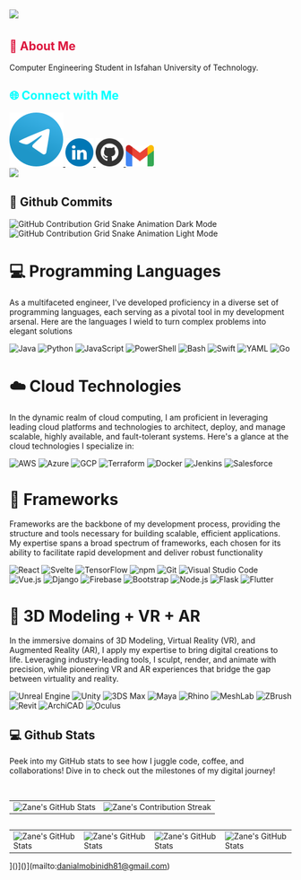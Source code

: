 <div align="left">
  <h1>
  <img src="https://readme-typing-svg.demolab.com??font=Jetbrains+mono&amp;size=40&amp;duration=2000&amp;pause=1000&amp;multiline=false&amp;color=75FA61&amp;background=65000000&amp;left=true&amp;vleft=true&amp;random=false&amp;width=1000&amp;lines=Hi+%F0%9F%91%8B...+I'm+Danial; This+is...; My+GitHub+%F0%9F%91%80">
</h1>
</div>

<div align="left">
  <h2 style="color:#DC143C">🚀 About Me</h2>
  <p>Computer Engineering Student in Isfahan University of Technology.</p>
</div>

<div align="left"><h2 class="section-heading" style="color:#00FFFF">🌐 Connect with Me</h2><a href="https://t.me/danialmd81">
  <img src="icons/Telegram.svg">
</a>
<a href="https://www.linkedin.com/in/danial-mobini-dehkordy/">
  <img width="50" src="icons/LinkedIN.svg">
</a>
<a href="https://github.com/danialmd81">
  <img width="50" src="icons/github.svg">
</a>
<a href="mailto:danialmobinidh81@gmail.com">
  <img width="50" src="icons/google-gmail.svg">
</a>
<br>
<img src="https://komarev.com/ghpvc/?username=danialmd81&amp;style=for-the-badge"></div>

<div align="left"><h2>🚀 Github Commits</h2><img src="https://raw.githubusercontent.com/danialmd81/danialmd81/output/github-contribution-grid-snake-dark.svg#gh-dark-mode-only" alt="GitHub Contribution Grid Snake Animation Dark Mode">
<img src="https://raw.githubusercontent.com/danialmd81/danialmd81/output/github-contribution-grid-snake.svg#gh-light-mode-only" alt="GitHub Contribution Grid Snake Animation Light Mode"></div>

# 💻 Programming Languages

As a multifaceted engineer, I've developed proficiency in a diverse set of programming languages, each serving as a pivotal tool in my development arsenal. Here are the languages I wield to turn complex problems into elegant solutions

<div align="left"><img src="https://img.shields.io/badge/Java-007396?style=for-the-badge&amp;logo=java&amp;logoColor=white" alt="Java">
<img src="https://img.shields.io/badge/Python-3776AB?style=for-the-badge&amp;logo=python&amp;logoColor=white" alt="Python">
<img src="https://img.shields.io/badge/JavaScript-F7DF1E?style=for-the-badgelogo=javascript&amp;logoColor=black" alt="JavaScript">
<img src="https://img.shields.io/badge/PowerShell-5391FE?style=for-the-badgelogo=powershell&amp;logoColor=white" alt="PowerShell">
<img src="https://img.shields.io/badge/Bash-4EAA25?style=for-the-badge&amp;logo=gnu-bashlogoColor=white" alt="Bash">
<img src="https://img.shields.io/badge/Swift-FA7343?style=for-the-badge&amp;logo=swiftlogoColor=white" alt="Swift">
<img src="https://img.shields.io/badge/YAML-0A0A0A?style=for-the-badge" alt="YAML">
<img src="https://img.shields.io/badge/Go-00ADD8?style=for-the-badge&amp;logo=gologoColor=white" alt="Go"></div>

# ☁️ Cloud Technologies

In the dynamic realm of cloud computing, I am proficient in leveraging leading cloud platforms and technologies to architect, deploy, and manage scalable, highly available, and fault-tolerant systems. Here's a glance at the cloud technologies I specialize in:

<div align="left"><img src="https://img.shields.io/badge/AWS-FF9900?style=for-the-badge&amp;logo=amazonaws&amp;logoColor=white" alt="AWS">
  <img src="https://img.shields.io/badge/Azure-0089D6?style=for-the-badge&amp;logo=microsoftazure&amp;logoColor=white" alt="Azure">
  <img src="https://img.shields.io/badge/GCP-4285F4?style=for-the-badge&amp;logo=googlecloud&amp;logoColor=white" alt="GCP">
  <img src="https://img.shields.io/badge/Terraform-623CE4?style=for-the-badge&amp;logo=terraform&amp;logoColor=white" alt="Terraform">
  <img src="https://img.shields.io/badge/Docker-2496ED?style=for-the-badge&amp;logo=docker&amp;logoColor=white" alt="Docker">
  <img src="https://img.shields.io/badge/Jenkins-D24939?style=for-the-badge&amp;logo=jenkins&amp;logoColor=white" alt="Jenkins">
  <img src="https://img.shields.io/badge/Salesforce-00A1E0?style=for-the-badge&amp;logo=salesforce&amp;logoColor=white" alt="Salesforce"></div>

# 🔧 Frameworks

Frameworks are the backbone of my development process, providing the structure and tools necessary for building scalable, efficient applications. My expertise spans a broad spectrum of frameworks, each chosen for its ability to facilitate rapid development and deliver robust functionality

<div align="left"><img src="https://img.shields.io/badge/React-20232A?style=for-the-badge&amp;logo=react&amp;logoColor=61DAFB" alt="React">
  <img src="https://img.shields.io/badge/Svelte-FF3E00?style=for-the-badge&amp;logo=svelte&amp;logoColor=white" alt="Svelte">
  <img src="https://img.shields.io/badge/TensorFlow-FF6F00?style=for-the-badge&amp;logo=tensorflow&amp;logoColor=white" alt="TensorFlow">
  <img src="https://img.shields.io/badge/npm-CB3837?style=for-the-badge&amp;logo=npm&amp;logoColor=white" alt="npm">
  <img src="https://img.shields.io/badge/Git-F05032?style=for-the-badge&amp;logo=git&amp;logoColor=white" alt="Git">
  <img src="https://img.shields.io/badge/Visual%20Studio%20Code-007ACC?style=for-the-badge&amp;logo=visualstudiocode&amp;logoColor=white" alt="Visual Studio Code">
  <img src="https://img.shields.io/badge/Vue.js-4FC08D?style=for-the-badge&amp;logo=vuedotjs&amp;logoColor=white" alt="Vue.js">
  <img src="https://img.shields.io/badge/Django-092E20?style=for-the-badge&amp;logo=django&amp;logoColor=green" alt="Django">
  <img src="https://img.shields.io/badge/Firebase-FFCA28?style=for-the-badge&amp;logo=firebase&amp;logoColor=white" alt="Firebase">
  <img src="https://img.shields.io/badge/Bootstrap-7952B3?style=for-the-badge&amp;logo=bootstrap&amp;logoColor=white" alt="Bootstrap">
  <img src="https://img.shields.io/badge/Node.js-339933?style=for-the-badge&amp;logo=nodedotjs&amp;logoColor=white" alt="Node.js">
  <img src="https://img.shields.io/badge/Flask-000000?style=for-the-badge&amp;logo=flask&amp;logoColor=white" alt="Flask">
  <img src="https://img.shields.io/badge/Flutter-02569B?style=for-the-badge&amp;logo=flutter&amp;logoColor=white" alt="Flutter"></div>

# 👾 3D Modeling + VR + AR

In the immersive domains of 3D Modeling, Virtual Reality (VR), and Augmented Reality (AR), I apply my expertise to bring digital creations to life. Leveraging industry-leading tools, I sculpt, render, and animate with precision, while pioneering VR and AR experiences that bridge the gap between virtuality and reality.

<div align="left"><img src="https://img.shields.io/badge/Unreal_Engine-313131?style=for-the-badge&amp;logo=unreal-engine&amp;logoColor=white" alt="Unreal Engine">
  <img src="https://img.shields.io/badge/Unity-000000?style=for-the-badge&amp;logo=unity&amp;logoColor=white" alt="Unity">
  <img src="https://img.shields.io/badge/3DS_Max-0696D7?style=for-the-badge&amp;logo=autodesk&amp;logoColor=white" alt="3DS Max">
  <img src="https://img.shields.io/badge/Maya-0696D7?style=for-the-badge&amp;logo=autodesk&amp;logoColor=white" alt="Maya">
  <img src="https://img.shields.io/badge/Rhino-801010?style=for-the-badge&amp;logo=rhinoceros&amp;logoColor=white" alt="Rhino">
  <img src="https://img.shields.io/badge/MeshLab-FF4000?style=for-the-badge" alt="MeshLab">
  <img src="https://img.shields.io/badge/ZBrush-5491F1?style=for-the-badge" alt="ZBrush">
  <img src="https://img.shields.io/badge/Revit-FF9E0B?style=for-the-badge&amp;logo=autodesk&amp;logoColor=white" alt="Revit">
  <img src="https://img.shields.io/badge/ArchiCAD-0081CF?style=for-the-badge" alt="ArchiCAD">
  <img src="https://img.shields.io/badge/Oculus-1C1E20?style=for-the-badge&amp;logo=oculus&amp;logoColor=white" alt="Oculus"></div>

<div align="left">
  <h2 align="left" class="section-heading"> 
💻 Github Stats
</h2>
  <p>
Peek into my GitHub stats to see how I juggle code, coffee, and collaborations! Dive in to check out the milestones of my digital journey!
</p>
  <br>
  <table align="left" width="100%" height="100%">
  <tbody><tr><td><img style="border: none; " src="https://github-profile-summary-cards.vercel.app/api/cards/profile-details?username=zanepearton&amp;theme=github_dark" alt="Zane's GitHub Stats"></td><td><img style="border: none; " src="https://github-readme-streak-stats.herokuapp.com/?user=zanepearton&amp;theme=merko" alt="Zane's Contribution Streak"></td></tr></tbody>
</table>
  <br>
  <table align="left" width="100%" height="100%">
  <tbody><tr><td><img style="border: none; " src="https://github-profile-summary-cards.vercel.app/api/cards/stats?username=zanepearton&amp;theme=github_dark" alt="Zane's GitHub Stats"></td><td><img style="border: none; " src="https://github-profile-summary-cards.vercel.app/api/cards/productive-time?username=zanepearton&amp;theme=github_dark&amp;utcOffset=10" alt="Zane's GitHub Stats"></td><td><img style="border: none; " src="https://github-profile-summary-cards.vercel.app/api/cards/repos-per-language?username=zanepearton&amp;theme=github_dark" alt="Zane's GitHub Stats"></td><td><img style="border: none; " src="https://github-profile-summary-cards.vercel.app/api/cards/most-commit-language?username=zanepearton&amp;theme=github_dark" alt="Zane's GitHub Stats"></td></tr></tbody>
</table>
</div>

]()]()](mailto:danialmobinidh81@gmail.com)

[](mailto:danialmobinidh81@gmail.com)[]()[](]()<https://github.com/danialmd81>)
